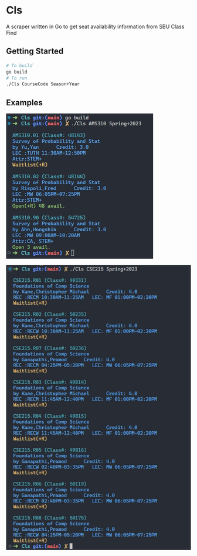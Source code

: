 # Cls

A scraper written in Go to get seat availability information from SBU Class Find

## Getting Started

```bash
# To build
go build
# To run
./Cls CourseCode Season+Year
```

## Examples

![AMS301 Example](ams301.jpg)

![CSE215 Example](cse215.jpg)
